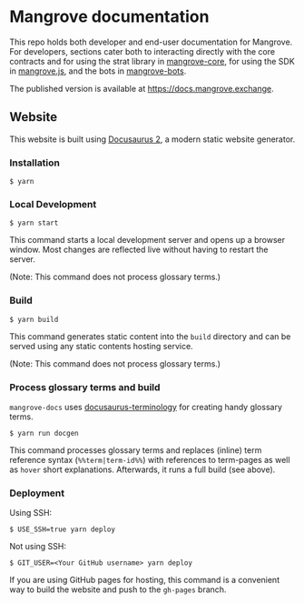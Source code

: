 # Mangrove documentation

This repo holds both developer and end-user documentation for Mangrove. For developers, sections cater both to interacting directly with the core contracts and for using the strat library in [mangrove-core](https://github.com/mangrovedao/mangrove-core), for using the SDK in [mangrove.js](https://github.com/mangrovedao/mangrove.js), and the bots in [mangrove-bots](https://github.com/mangrovedao/mangrove-bots).

The published version is available at https://docs.mangrove.exchange.

## Website

This website is built using [Docusaurus 2](https://docusaurus.io/), a modern static website generator.

### Installation

```console
$ yarn
```

### Local Development

```console
$ yarn start
```

This command starts a local development server and opens up a browser window. Most changes are reflected live without having to restart the server. 

(Note: This command does not process glossary terms.)

### Build

```console
$ yarn build
```

This command generates static content into the `build` directory and can be served using any static contents hosting service. 

(Note: This command does not process glossary terms.)

### Process glossary terms and build

`mangrove-docs` uses [docusaurus-terminology](https://github.com/grnet/docusaurus-terminology) for creating handy glossary terms.

```console
$ yarn run docgen
```

This command processes glossary terms and replaces (inline) term reference syntax (```%%term|term-id%%```) with references to term-pages as well as `hover` short explanations. Afterwards, it runs a full build (see above).

### Deployment

Using SSH:

```console
$ USE_SSH=true yarn deploy
```

Not using SSH:

```console
$ GIT_USER=<Your GitHub username> yarn deploy
```

If you are using GitHub pages for hosting, this command is a convenient way to build the website and push to the `gh-pages` branch.
